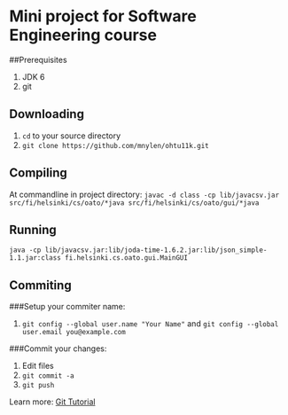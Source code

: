# Mini project for Software Engineering course

##Prerequisites
1.  JDK 6
2.  git

## Downloading
1.  `cd` to your source directory
2.  `git clone https://github.com/mnylen/ohtu11k.git`

## Compiling
At commandline in project directory:
`javac -d class -cp lib/javacsv.jar src/fi/helsinki/cs/oato/*java src/fi/helsinki/cs/oato/gui/*java`

## Running
`java -cp lib/javacsv.jar:lib/joda-time-1.6.2.jar:lib/json_simple-1.1.jar:class fi.helsinki.cs.oato.gui.MainGUI`

## Commiting
###Setup your commiter name:

1.  `git config --global user.name "Your Name"` and `git config --global user.email you@example.com`
 
###Commit your changes:
1.  Edit files
2.  `git commit -a`
3.  `git push`

Learn more: [Git Tutorial](http://www.kernel.org/pub/software/scm/git/docs/gittutorial.html)
